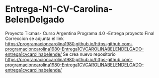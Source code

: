 # Entrega-N1-CV-Carolina-BelenDelgado
Proyecto Ticmas- Curso Argentina Programa 4.0 -Entrega proyecto Final
Correccion se adjunta el link
https://programacioncarolina1980.github.io/https-github.com-programacioncarolina1980-Entrega1CVCAROLINABELENDELGADO-entrega1cvcarolinabelende/
Se crea nuevo repositorio
https://programacioncarolina1980.github.io/https-github.com-programacioncarolina1980-Entrega1CVCAROLINABELENDELGADO-entrega1cvcarolinabelende/
